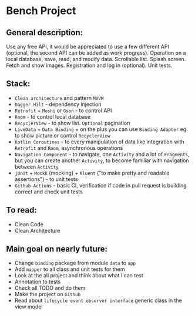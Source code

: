 # Bench Project

## General description:
Use any free API, it would be appreciated to use a few different API (optional, the second API can be added as work progress). Operation on a local database, save, read, and modify data. Scrollable list. Splash screen. Fetch and show images. Registration and log in (optional). Unit tests.

## Stack:
* `Clean architecture` and pattern `MVVM`
* `Dagger Hilt` - dependency injection
* `Retrofit` + `Moshi` or `Gson` - to control API
* `Room` - to control local database
* `RecyclerView` - to show list. `Optional` pagination
* `LiveData` + `Data Binding` + on the plus you can use `Binding Adapter` eg. to show picture or control `RecyclerView`
* `Kotlin Coroutines` - to every manipulation of data like integration with `Retrofit` and `Room`, asynchronous operations
* `Navigation Component` - to navigate, one `Activity` and a lot of `Fragments`, but you can create another `Activity`, to become familiar with navigation between `Activity`
* `jUnit` + `MockK` (mocking) + `Kluent` ("to make pretty and readable assertions") - to unit tests
* `Github Actions` - basic CI, verification if code in pull request is building correct and check unit tests

## To read:

* Clean Code
* Clean Architecture

## Main goal on nearly future:
* Change `binding` package from module `data` to `app`
* Add `mapper` to all class and unit tests for them
* Look at the all project and think about what I can test
* Annotation to tests
* Check all TODO and do them
* Make the project on `Github`
* Read about `lifecycle event observer interface` generic class in the view model